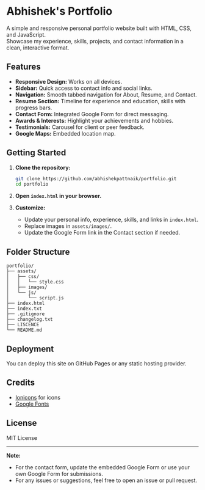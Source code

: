 # Abhishek's Portfolio

A simple and responsive personal portfolio website built with HTML, CSS, and JavaScript.  
Showcase my experience, skills, projects, and contact information in a clean, interactive format.

## Features

- **Responsive Design:** Works on all devices.
- **Sidebar:** Quick access to contact info and social links.
- **Navigation:** Smooth tabbed navigation for About, Resume, and Contact.
- **Resume Section:** Timeline for experience and education, skills with progress bars.
- **Contact Form:** Integrated Google Form for direct messaging.
- **Awards & Interests:** Highlight your achievements and hobbies.
- **Testimonials:** Carousel for client or peer feedback.
- **Google Maps:** Embedded location map.

## Getting Started

1. **Clone the repository:**
   ```bash
   git clone https://github.com/abhishekpattnaik/portfolio.git
   cd portfolio
   ```

2. **Open `index.html` in your browser.**

3. **Customize:**
   - Update your personal info, experience, skills, and links in `index.html`.
   - Replace images in `assets/images/`.
   - Update the Google Form link in the Contact section if needed.

## Folder Structure

```
portfolio/
├── assets/
│   ├── css/
│   │   └── style.css
│   ├── images/
│   └── js/
│       └── script.js
├── index.html
├── index.txt
├── .gitignore
├── changelog.txt
├── LISCENCE
└── README.md
```

## Deployment

You can deploy this site on GitHub Pages or any static hosting provider.

## Credits

- [Ionicons](https://ionicons.com/) for icons
- [Google Fonts](https://fonts.google.com/)

## License

MIT License

---
**Note:**  
- For the contact form, update the embedded Google Form or use your own Google Form for submissions.
- For any issues or suggestions, feel free to open an issue or pull request.
